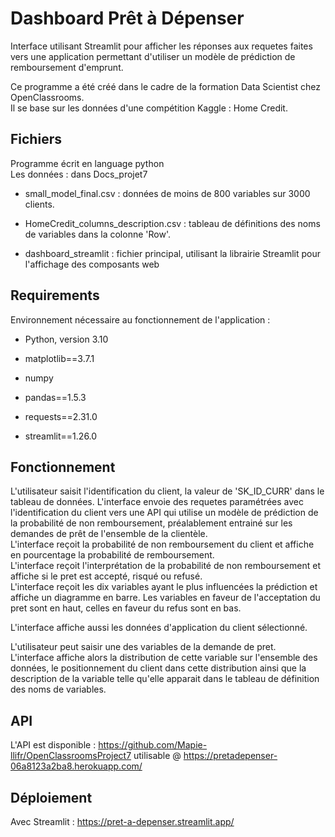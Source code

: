 # Dashboard Prêt à Dépenser
Interface utilisant Streamlit pour afficher les réponses aux requetes faites vers une application permettant d'utiliser un modèle de prédiction de remboursement d'emprunt.  

Ce programme a été créé dans le cadre de la formation Data Scientist chez OpenClassrooms.  
Il se base sur les données d'une compétition Kaggle : Home Credit.  

## Fichiers
Programme écrit en language python  
Les données : dans Docs_projet7   
- small_model_final.csv : données de moins de 800 variables sur 3000 clients.  
- HomeCredit_columns_description.csv : tableau de définitions des noms de variables dans la colonne 'Row'.  


- dashboard_streamlit : fichier principal, utilisant la librairie Streamlit pour l'affichage des composants web  

## Requirements
Environnement nécessaire au fonctionnement de l'application :  
- Python, version 3.10  



- matplotlib==3.7.1
- numpy
- pandas==1.5.3
- requests==2.31.0
- streamlit==1.26.0


## Fonctionnement
L'utilisateur saisit l'identification du client, la valeur de 'SK_ID_CURR' dans le tableau de données. 
L'interface envoie des requetes paramétrées avec l'identification du client vers une API qui utilise un modèle de prédiction de la probabilité de non remboursement, préalablement entrainé sur les demandes de prêt de l'ensemble de la clientèle.  
L'interface reçoit la probabilité de non remboursement du client et affiche en pourcentage la probabilité de remboursement.  
L'interface reçoit l'interprétation de la probabilité de non remboursement et affiche si le pret est accepté, risqué ou refusé.  
L'interface reçoit les dix variables ayant le plus influencées la prédiction et affiche un diagramme en barre. Les variables en faveur de l'acceptation du pret sont en haut, celles en faveur du refus sont en bas.  


L'interface affiche aussi les données d'application du client sélectionné.  


L'utilisateur peut saisir une des variables de la demande de pret.  
L'interface affiche alors la distribution de cette variable sur l'ensemble des données, le positionnement du client dans cette distribution ainsi que la description de la variable telle qu'elle apparait dans le tableau de définition des noms de variables.  

## API
L'API est disponible : https://github.com/Mapie-llifr/OpenClassroomsProject7
utilisable   @          https://pretadepenser-06a8123a2ba8.herokuapp.com/

## Déploiement
Avec Streamlit :      https://pret-a-depenser.streamlit.app/
